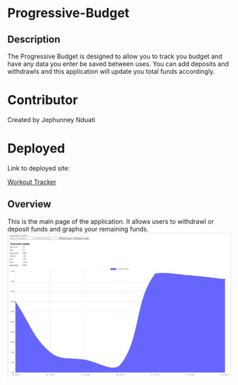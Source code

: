 # Progressive-Budget

## Description
The Progressive Budget is designed to allow you to track you budget and have any data you enter be saved between uses. You can add deposits and withdrawls and this application will update you total funds accordingly.

# Contributor
Created by Jephunney Nduati

# Deployed
Link to deployed site:

[Workout Tracker](https://protected-dawn-37579.herokuapp.com/)

## Overview

This is the main page of the application. It allows users to withdrawl or deposit funds and graphs your remaining funds. 
![screen1](public\assets\screencap.PNG)








